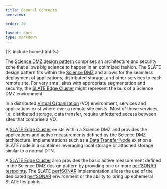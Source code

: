 ```yaml
---
title: General Concepts
overview: 

order: 20

layout: docs
type: markdown
---
```

{% include home.html %}

The [Science DMZ design pattern](http://fasterdata.es.net/science-dmz/) comprises an architecture and security zone
that allows big science to happen in an optimized fashion.  The SLATE design pattern fits within the
[Science DMZ](http://fasterdata.es.net/science-dmz/) and allows for the seamless deployment of applications,
distributed storage, and other services to each remote site.  For very small
sites with appropriate segmentation and security, the [SLATE Edge Cluster](http://slateci.io/docs/concepts/hardware-components/edge-cluster.htm) might represent the bulk of a Science DMZ environment.

In a distributed [Virtual Organization](http://slateci.io/docs/concepts/organizational-roles/virtual-organization.html) (VO) environment, services and applications exist where ever a
remote site exists.  Most of these services, i.e. distributed storage, data
transfer, require unfettered access between sites that comprise a VO.  


A [SLATE Edge Cluster](http://slateci.io/docs/concepts/hardware-components/edge-cluster.html) exists within a Science DMZ and provides the
applications and active measurements defined by the Science DMZ architecture.
Implementations such as a [Data Transfer Node]() exist on a SLATE node in
a container leveraging local storage or attached storage similar to a normal
DTN.  

A [SLATE Edge Cluster](http://fasterdata.es.net/science-dmz/DTN/) also provides the basic active measurement defined in
the Science DMZ design pattern by providing one or more [perfSONAR
testpoints](http://docs.perfsonar.net/install_options.html).  The SLATE [perfSONAR](https://www.perfsonar.net/) implementation
alloss the use of the dedicated [perfSONAR](https://www.perfsonar.net/) environment or the ability to bring
up ephemeral SLATE testpoints.
